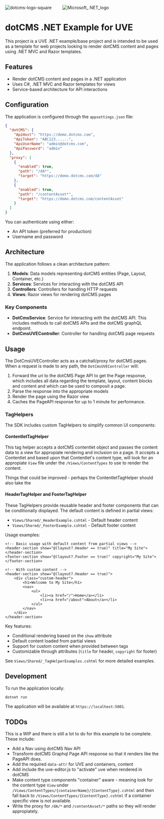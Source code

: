 ![dotcms-logo-square](https://github.com/user-attachments/assets/97d16db7-706c-4f4c-b352-619e1c8ceccc) &nbsp; &nbsp; &nbsp; &nbsp; ![Microsoft_ NET_logo](https://github.com/user-attachments/assets/59b19db7-206e-49c4-83b1-efbaf98ca07f)  &nbsp; 


# dotCMS .NET Example for UVE

  
This project is a UVE .NET example/base project and is intended to be used as a template for web projects looking to render dotCMS content and pages using .NET MVC and Razor templates.  



## Features

- Render dotCMS content and pages in a .NET application
- Uses C#, .NET MVC and Razor templates for views
- Service-based architecture for API interactions

## Configuration

The application is configured through the `appsettings.json` file:

```json
{
  "dotCMS": {
    "ApiHost": "https://demo.dotcms.com",
    "ApiToken": "ABC123......",
    "ApiUserName": "admin@dotcms.com",
    "ApiPassword": "admin"
  },
  "proxy": [
    {
      "enabled": true,
      "path": "/dA*",
      "target": "https://demo.dotcms.com/dA"
    },
    {
      "enabled": true,
      "path": "/contentAsset*",
      "target": "https://demo.dotcms.com/contentAsset"
    }
  ]
}
```

You can authenticate using either:
- An API token (preferred for production)
- Username and password

## Architecture

The application follows a clean architecture pattern:

1. **Models**: Data models representing dotCMS entities (Page, Layout, Container, etc.)
2. **Services**: Services for interacting with the dotCMS API
3. **Controllers**: Controllers for handling HTTP requests
4. **Views**: Razor views for rendering dotCMS pages

### Key Components

- **DotCmsService**: Service for interacting with the dotCMS API.  This includes methods to call dotCMS APIs and the dotCMS graphQL endpoint.
- **DotCmsUVEController**: Controller for handling dotCMS page requests



## Usage

The DotCmsUVEController acts as a catchall/proxy for dotCMS pages. When a request is made to any path, the `DotCmsUVEController` will:

1. Forward the uri to the dotCMS Page API to get the Page response, which includes all data regarding the template, layout, content blocks and content and which can be used to composit a page.
2. Parse the response into the appropriate models
3. Render the page using the Razor view
4. Caches the PageAPI response for up to 1 minute for performance.

### TagHelpers

The SDK includes custom TagHelpers to simplify common UI components:


#### ContentletTagHelper
This tag helper accepts a dotCMS contentlet object and passes the content data to a view for appropiate rendering and inclusion on a page.  It accepts a Contentlet and based upon that Contentlet's content type, will look for an appropiate `View` file under the `/Views/ContentTypes` to use to render the content. 

Things that could be improved - perhaps the ContentletTagHelper should also take the 

#### HeaderTagHelper and FooterTagHelper

These TagHelpers provide reusable header and footer components that can be conditionally displayed. The default content is defined in partial views:

- `Views/Shared/_HeaderExample.cshtml` - Default header content
- `Views/Shared/_FooterExample.cshtml` - Default footer content

Usage examples:

```cshtml
<!-- Basic usage with default content from partial views -->
<header-section show="@(layout?.Header == true)" title="My Site"></header-section>
<footer-section show="@(layout?.Footer == true)" copyright="My Site"></footer-section>

<!-- With custom content -->
<header-section show="@(layout?.Header == true)">
    <div class="custom-header">
        <h1>Welcome to My Site</h1>
        <nav>
            <ul>
                <li><a href="/">Home</a></li>
                <li><a href="/about">About</a></li>
            </ul>
        </nav>
    </div>
</header-section>
```

Key features:
- Conditional rendering based on the `show` attribute
- Default content loaded from partial views
- Support for custom content when provided between tags
- Customizable through attributes (`title` for header, `copyright` for footer)

See `Views/Shared/_TagHelperExamples.cshtml` for more detailed examples.

## Development

To run the application locally:

```bash
dotnet run
```

The application will be available at `https://localhost:5001`.



## TODOs
This is a WIP and there is still a lot to do for this example to be complete.  These include:

- Add a Nav using dotCMS Nav API
- Transform dotCMS Graphql Page API response so that it renders like the PageAPI does.
- Add the required `data-attr` for UVE and containers, content
- Add include the uve-editor.js to "activate" uve when rendered in dotCMS
- Make content type components "container" aware - meaning look for the content type `View` under `/Views/ContentTypes/{containerName}/{ContentType}.cshtml` and then fall back to `/Views/ContentTypes/{ContentType}.cshtml` if a container specific view is not available.
- Write the proxy for `/dA/*` and `/contentAsset/*` paths so they will render appropiately. 
